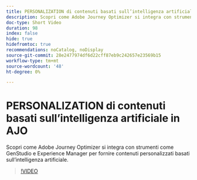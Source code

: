 ```yaml
---
title: PERSONALIZATION di contenuti basati sull’intelligenza artificiale in AJO
description: Scopri come Adobe Journey Optimizer si integra con strumenti come GenStudio e Experience Manager per fornire contenuti personalizzati basati sull’intelligenza artificiale.
doc-type: Short Video
duration: 98
index: false
hide: true
hidefromtoc: true
recommendations: noCatalog, noDisplay
source-git-commit: 28e2477974df6d22cff87eb9c242657e23569b15
workflow-type: tm+mt
source-wordcount: '48'
ht-degree: 0%

---
```



# PERSONALIZATION di contenuti basati sull’intelligenza artificiale in AJO

Scopri come Adobe Journey Optimizer si integra con strumenti come GenStudio e Experience Manager per fornire contenuti personalizzati basati sull’intelligenza artificiale.

<!-- 62_S520_3442520_97_aipowered-content-personalization-in-ajo -->
>[!VIDEO](https://video.tv.adobe.com/v/3460156/?learn=on&enablevpops=true&captions=ita)
